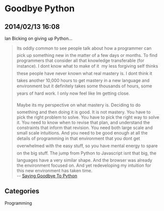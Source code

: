 # Goodbye Python
## 2014/02/13 16:08

Ian Bicking on giving up Python...

> It&#146;s oddly common to see people talk about how a programmer can pick up 
> something new in the matter of a few days or months. To find programmers 
> that consider all that knowledge transferable (for instance). I don&#146;t 
> know what to make of it &#151; my less forgiving self thinks these people 
> have never known what real mastery is. I don&#146;t think it takes another 
> 10,000 hours to get mastery in a new language and environment&#133; but it 
> definitely takes some thousands of hours, some years of hard work. I 
> only now feel like I&#146;m getting&nbsp;close.
>  
> Maybe it&#146;s my perspective on what mastery is. Deciding to do something 
> and then doing it is good. It is not mastery. You have to pick the right 
> problem to solve. You have to pick the right way to solve it. You need 
> to know when to revise that plan, and understand the constraints that 
> inform that revision. You need both large scale and small scale 
> intuitions. And you need to be good enough at all the details of 
> programming in that environment that you don&#146;t get overwhelmed with the 
> &#147;easy&#148; stuff, so you have mental energy to spare on the big stuff. The 
> jump from Python to Javascript isn&#146;t that big, the languages have a very 
> similar shape. And the browser was already the environment focused on. 
> And yet redeveloping my intuition for this new environment has taken&nbsp;time.  
> -- [Saying Goodbye To&nbsp;Python][1]

[1]: http://www.ianbicking.org/blog/2014/02/saying-goodbye-to-python.html

## Categories
Programming